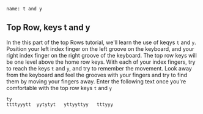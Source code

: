 ```ngMeta
name: t and y
```

## Top Row, keys t and y

In the this part of the top Rows tutorial, we'll learn the use of keqys `t` and `y`.
Position your left index finger on the left groove on the keyboard, and your right index finger on the right groove of the keyboard. The top row keys will be one level above the home row keys. With each of your index fingers, try to reach the keys `t` and `y`, and try to remember the movement. Look away from the keyboard and feel the grooves with your fingers and try to find them by moving your fingers away.
Enter the following text once you're comfortable with the top row keys `t` and `y`


```practicetyping
ty
ttttyyytt  yytytyt   yttyyttyy   tttyyy
```
